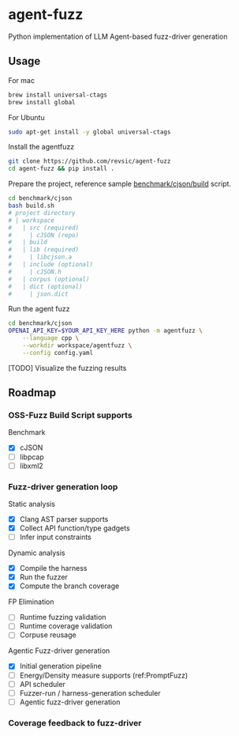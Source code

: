 # agent-fuzz
Python implementation of LLM Agent-based fuzz-driver generation 

## Usage

For mac
```bash
brew install universal-ctags
brew install global
```

For Ubuntu
```bash
sudo apt-get install -y global universal-ctags
```

Install the agentfuzz
```bash
git clone https://github.com/revsic/agent-fuzz
cd agent-fuzz && pip install .
```

Prepare the project, reference sample [benchmark/cjson/build](./benchmark/cjson/build.sh) script.
```bash
cd benchmark/cjson
bash build.sh
# project directory
# | workspace
#   | src (required)
#     | cJSON (repo)
#   | build
#   | lib (required)
#     | libcjson.a
#   | include (optional)
#     | cJSON.h
#   | corpus (optional)
#   | dict (optional)
#     | json.dict
```

Run the agent fuzz
```bash
cd benchmark/cjson
OPENAI_API_KEY=$YOUR_API_KEY_HERE python -m agentfuzz \
    --language cpp \
    --workdir workspace/agentfuzz \
    --config config.yaml
```

[TODO] Visualize the fuzzing results

## Roadmap

### OSS-Fuzz Build Script supports

Benchmark

- [x] cJSON
- [ ] libpcap
- [ ] libxml2

### Fuzz-driver generation loop

Static analysis

- [x] Clang AST parser supports
- [x] Collect API function/type gadgets
- [ ] Infer input constraints 

Dynamic analysis

- [x] Compile the harness
- [x] Run the fuzzer
- [x] Compute the branch coverage

FP Elimination
- [ ] Runtime fuzzing validation
- [ ] Runtime coverage validation
- [ ] Corpuse reusage

Agentic Fuzz-driver generation

- [x] Initial generation pipeline
- [ ] Energy/Density measure supports (ref:PromptFuzz)
- [ ] API scheduler
- [ ] Fuzzer-run / harness-generation scheduler
- [ ] Agentic fuzz-driver generation

### Coverage feedback to fuzz-driver
